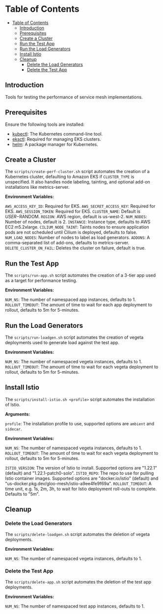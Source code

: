 # Table of Contents

- [Table of Contents](#table-of-contents)
  - [Introduction](#introduction)
  - [Prerequisites](#prerequisites)
  - [Create a Cluster](#create-a-cluster)
  - [Run the Test App](#run-the-test-app)
  - [Run the Load Generators](#run-the-load-generators)
  - [Install Istio](#install-istio)
  - [Cleanup](#cleanup)
    - [Delete the Load Generators](#delete-the-load-generators)
    - [Delete the Test App](#delete-the-test-app)

## Introduction

Tools for testing the performance of service mesh implementations.

## Prerequisites

Ensure the following tools are installed:

- [kubectl](https://kubernetes.io/docs/tasks/tools/): The Kubernetes command-line tool.
- [eksctl](https://eksctl.io/): Required for managing EKS clusters.
- [helm](https://helm.sh/docs/intro/install/): A package manager for Kubernetes.

## Create a Cluster

The `scripts/create-perf-cluster.sh` script automates the creation of a Kubernetes cluster,
defaulting to Amazon EKS if `CLUSTER_TYPE` is unspecified. It also handles node labeling,
tainting, and optional add-on installations like metrics-server.

__Environment Variables:__

`AWS_ACCESS_KEY_ID`: Required for EKS.
`AWS_SECRET_ACCESS_KEY`: Required for EKS.
`AWS_SESSION_TOKEN`: Required for EKS.
`CLUSTER_NAME`: Default is ${USER}-$RANDOM.
`REGION`: AWS region, default is us-west-2.
`NUM_NODES`: Number of nodes, default is 2.
`INSTANCE`: Instance type, defaults to AWS EC2 m5.2xlarge.
`CILIUM_NODE_TAINT`: Taints nodes to ensure application pods are not scheduled until Cilium is deployed, defaults to false.
`NUM_LOAD_NODES`: Number of nodes to label as load generators.
`ADDONS`: A comma-separated list of add-ons, defaults to metrics-server.
`DELETE_CLUSTER_ON_FAIL`: Deletes the cluster on failure, default is true.

## Run the Test App

The `scripts/run-app.sh` script automates the creation of a 3-tier app used as a target for performance testing.

__Environment Variables:__

`NUM_NS`: The number of namespaced app instances, defaults to 1.
`ROLLOUT_TIMEOUT`: The amount of time to wait for each app deployment to rollout, defaults to 5m for 5-minutes.

## Run the Load Generators

The `scripts/run-loadgen.sh` script automates the creation of vegeta deployments used to generate load against the test app.

__Environment Variables:__

`NUM_NS`: The number of namespaced vegeta instances, defaults to 1.
`ROLLOUT_TIMEOUT`: The amount of time to wait for each vegeta deployment to rollout, defaults to 5m for 5-minutes.

## Install Istio

The `scripts/install-istio.sh <profile>` script automates the installation of Istio.

__Arguments:__

`profile`: The installation profile to use, supported options are `ambient` and `sidecar`.

__Environment Variables:__

`NUM_NS`: The number of namespaced vegeta instances, defaults to 1.
`ROLLOUT_TIMEOUT`: The amount of time to wait for each vegeta deployment to rollout, defaults to 5m for 5-minutes.

`ISTIO_VERSION`: The version of Istio to install. Supported options are "1.22.1" (default) and "1.22.1-patch0-solo".
`ISTIO_REPO`: The repo to use for pulling Istio container images. Supported options are "docker.io/istio" (default)
and "us-docker.pkg.dev/gloo-mesh/istio-a9ee4fe9f69a".
`ROLLOUT_TIMEOUT`: A time unit, e.g. 1s, 2m, 3h, to wait for Istio deployment roll-outs to complete. Defaults to "5m".

## Cleanup

### Delete the Load Generators

The `scripts/delete-loadgen.sh` script automates the deletion of vegeta deployments.

__Environment Variables:__

`NUM_NS`: The number of namespaced vegeta instances, defaults to 1.

### Delete the Test App

The `scripts/delete-app.sh` script automates the deletion of the test app deployments.

__Environment Variables:__

`NUM_NS`: The number of namespaced test app instances, defaults to 1.
